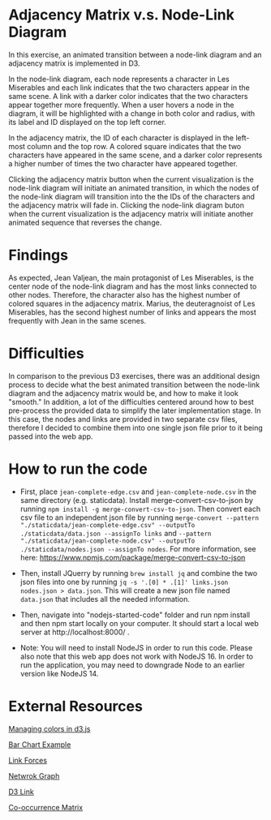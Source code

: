 # Adjacency Matrix v.s. Node-Link Diagram

In this exercise, an animated transition between a node-link diagram and an adjacency matrix is implemented in D3.

In the node-link diagram, each node represents a character in Les Miserables and each link indicates that the two characters appear in the same scene. A link with a darker color indicates that the two characters appear together more frequently. When a user hovers a node in the diagram, it will be highlighted with a change in both color and radius, with its label and ID displayed on the top left corner.

In the adjacency matrix, the ID of each character is displayed in the left-most column and the top row. A colored square indicates that the two characters have appeared in the same scene, and a darker color represents a higher number of times the two character have appeared together.

Clicking the adjacency matrix button when the current visualization is the node-link diagram will initiate an animated transition, in which the nodes of the node-link diagram will transition into the the IDs of the characters and the adjacency matrix will fade in. Clicking the node-link diagram buton when the current visualization is the adjacency matrix will initiate another animated sequence that reverses the change.

# Findings

As expected, Jean Valjean, the main protagonist of Les Miserables, is the center node of the node-link diagram and has the most links connected to other nodes. Therefore, the character also has the highest number of colored squares in the adjacency matrix. Marius, the deuteragnoist of Les Miserables, has the second highest number of links and appears the most frequently with Jean in the same scenes.

# Difficulties

In comparison to the previous D3 exercises, there was an additional design process to decide what the best animated transition between the node-link diagram and the adjacency matrix would be, and how to make it look "smooth." In addition, a lot of the difficulties centered around how to best pre-process the provided data to simplify the later implementation stage. In this case, the nodes and links are provided in two separate csv files, therefore I decided to combine them into one single json file prior to it being passed into the web app.

# How to run the code

* First, place `jean-complete-edge.csv` and `jean-complete-node.csv` in the same directory (e.g. staticdata). Install merge-convert-csv-to-json by running `npm install -g merge-convert-csv-to-json`. Then convert each csv file to an independent json file by running `merge-convert --pattern "./staticdata/jean-complete-edge.csv" --outputTo ./staticdata/data.json --assignTo links` and `--pattern "./staticdata/jean-complete-node.csv" --outputTo ./staticdata/nodes.json --assignTo nodes`. For more information, see here: https://www.npmjs.com/package/merge-convert-csv-to-json

* Then, install JQuerry by running `brew install jq` and combine the two json files into one by running `jq -s '.[0] * .[1]' links.json nodes.json > data.json`. This will create a new json file named `data.json` that includes all the needed information.	

* Then, navigate into "nodejs-started-code" folder and run npm install and then npm start locally on your computer. It should start a local web server at http://localhost:8000/ .

* Note: You will need to install NodeJS in order to run this code. Please also note that this web app does not work with NodeJS 16. In order to run the application, you may need to downgrade Node to an earlier version like NodeJS 14.

# External Resources

[Managing colors in d3.js](https://d3-graph-gallery.com/graph/custom_color.html)

[Bar Chart Example](https://bl.ocks.org/anonymous/bc5a9691a3417b403d4e8ade3297afa3/3a2434c1c2849e476791e581754ec27e055db4d6)

[Link Forces](https://bl.ocks.org/rsk2327/2ebd7f00d43b492e64eee14f35babeac)

[Netwrok Graph](https://d3-graph-gallery.com/graph/network_basic.html)

[D3 Link](https://bl.ocks.org/pram/fb6975acc5de7c24de560def3eecb23a)

[Co-occurrence Matrix](https://towardsdatascience.com/building-a-co-occurrence-matrix-with-d3-to-analyze-overlapping-topics-in-dissertations-fb2ae9470dee)
